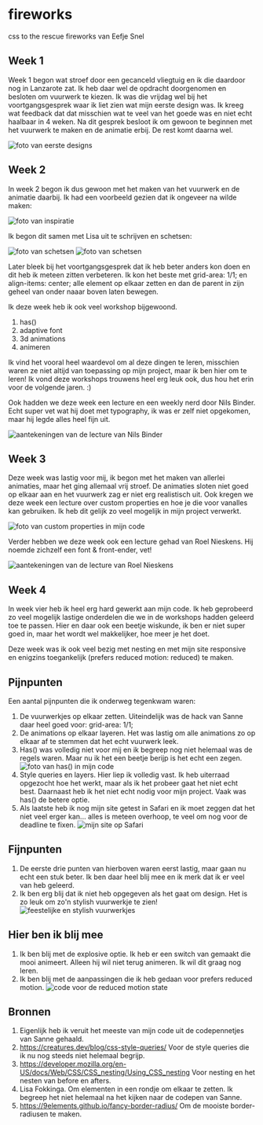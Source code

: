 # fireworks

css to the rescue fireworks van Eefje Snel

## Week 1

Week 1 begon wat stroef door een gecanceld vliegtuig en ik die daardoor nog in Lanzarote zat. Ik heb daar wel de opdracht doorgenomen en besloten om vuurwerk te kiezen.
Ik was die vrijdag wel bij het voortgangsgesprek waar ik liet zien wat mijn eerste design was. Ik kreeg wat feedback dat dat misschien wat te veel van het goede was en niet echt haalbaar in 4 weken. Na dit gesprek besloot ik om gewoon te beginnen met het vuurwerk te maken en de animatie erbij. De rest komt daarna wel.

![foto van eerste designs](/images/eerste-schets.png)

## Week 2

In week 2 begon ik dus gewoon met het maken van het vuurwerk en de animatie daarbij. Ik had een voorbeeld gezien dat ik ongeveer na wilde maken:

![foto van inspiratie](/images/inspiratie.png)

Ik begon dit samen met Lisa uit te schrijven en schetsen:

![foto van schetsen](/images/snelle-schets.png)
![foto van schetsen](/images/snelle-schets2.png)

Later bleek bij het voortgangsgesprek dat ik heb beter anders kon doen en dit heb ik meteen zitten verbeteren. Ik kon het beste met grid-area: 1/1; en align-items: center; alle element op elkaar zetten en dan de parent in zijn geheel van onder naaar boven laten bewegen.

Ik deze week heb ik ook veel workshop bijgewoond.

1. has()
2. adaptive font
3. 3d animations
4. animeren

Ik vind het vooral heel waardevol om al deze dingen te leren, misschien waren ze niet altijd van toepassing op mijn project, maar ik ben hier om te leren!
Ik vond deze workshops trouwens heel erg leuk ook, dus hou het erin voor de volgende jaren. :)

Ook hadden we deze week een lecture en een weekly nerd door Nils Binder. Echt super vet wat hij doet met typography, ik was er zelf niet opgekomen, maar hij legde alles heel fijn uit.

![aantekeningen van de lecture van Nils Binder](/images/aantekeningen-nils.png)

## Week 3

Deze week was lastig voor mij, ik begon met het maken van allerlei animaties, maar het ging allemaal vrij stroef. De animaties sloten niet goed op elkaar aan en het vuurwerk zag er niet erg realistisch uit. Ook kregen we deze week een lecture over custom properties en hoe je die voor vanalles kan gebruiken. Ik heb dit gelijk zo veel mogelijk in mijn project verwerkt.

![foto van custom properties in mijn code](/images/customproperties.png)

Verder hebben we deze week ook een lecture gehad van Roel Nieskens. Hij noemde zichzelf een font & front-ender, vet!

![aantekeningen van de lecture van Roel Nieskens](/images/aantekeningen-roel.png)

## Week 4

In week vier heb ik heel erg hard gewerkt aan mijn code. Ik heb geprobeerd zo veel mogelijk lastige onderdelen die we in de workshops hadden geleerd toe te passen. Hier en daar ook een beetje wiskunde, ik ben er niet super goed in, maar het wordt wel makkelijker, hoe meer je het doet.

Deze week was ik ook veel bezig met nesting en met mijn site responsive en enigzins toegankelijk (prefers reduced motion: reduced) te maken.

## Pijnpunten

Een aantal pijnpunten die ik onderweg tegenkwam waren:

1. De vuurwerkjes op elkaar zetten. Uiteindelijk was de hack van Sanne daar heel goed voor: grid-area: 1/1;
2. De animations op elkaar layeren. Het was lastig om alle animations zo op elkaar af te stemmen dat het echt vuurwerk leek.
3. Has() was volledig niet voor mij en ik begreep nog niet helemaal was de regels waren. Maar nu ik het een beetje berijp is het echt een zegen.
![foto van has() in mijn code](/images/has.png)
4. Style queries en layers. Hier liep ik volledig vast. Ik heb uiterraad opgezocht hoe het werkt, maar als ik het probeer gaat het niet echt best. Daarnaast heb ik het niet echt nodig voor mijn project. Vaak was has() de betere optie.
5. Als laatste heb ik nog mijn site getest in Safari en ik moet zeggen dat het niet veel erger kan... alles is meteen overhoop, te veel om nog voor de deadline te fixen.
![mijn site op Safari](/images/safari.png)

## Fijnpunten

1. De eerste drie punten van hierboven waren eerst lastig, maar gaan nu echt een stuk beter. Ik ben daar heel blij mee en ik merk dat ik er veel van heb geleerd.
2. Ik ben erg blij dat ik niet heb opgegeven als het gaat om design. Het is zo leuk om zo'n stylish vuurwerkje te zien!
![feestelijke en stylish vuurwerkjes](/images/feestelijk.png)

## Hier ben ik blij mee

1. Ik ben blij met de explosive optie. Ik heb er een switch van gemaakt die mooi animeert. Alleen hij wil niet terug animeren. Ik wil dit graag nog leren.
1. Ik ben blij met de aanpassingen die ik heb gedaan voor prefers reduced motion.
![code voor de reduced motion state](/images/reducedmotion.png)

## Bronnen

1. Eigenlijk heb ik veruit het meeste van mijn code uit de codepennetjes van Sanne gehaald.
2. https://creatures.dev/blog/css-style-queries/ Voor de style queries die ik nu nog steeds niet helemaal begrijp.
3. https://developer.mozilla.org/en-US/docs/Web/CSS/CSS_nesting/Using_CSS_nesting Voor nesting en het nesten van before en afters.
4. Lisa Fokkinga. Om elementen in een rondje om elkaar te zetten. Ik begreep het niet helemaal na het kijken naar de codepen van Sanne.
5. https://9elements.github.io/fancy-border-radius/ Om de mooiste border-radiusen te maken.
